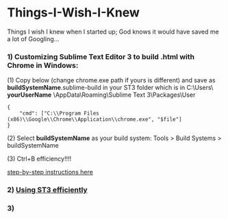 # Things-I-Wish-I-Knew
Things I wish I knew when I started up; God knows it would have saved me a lot of Googling...

### 1) Customizing Sublime Text Editor 3 to build .html with Chrome in Windows:
(1) Copy below (change chrome.exe path if yours is different) and save as **buildSystemName**.sublime-build in your ST3 folder which is in 
C:\Users\ __yourUserName__ \AppData\Roaming\Sublime Text 3\Packages\User
~~~~
{
	"cmd": ["C:\\Program Files (x86)\\Google\\Chrome\\Application\\chrome.exe", "$file"] 
}
~~~~
(2) Select **buildSystemName** as your build system: Tools > Build Systems > buildSystemName

(3) Ctrl+B efficiency!!!!

[step-by-step instructions here](http://www.c-sharpcorner.com/UploadFile/370e35/how-to-configure-sublime-text-to-open-html-file-in-chrome-on/)

### 2) [Using ST3 efficiently](https://www.youtube.com/watch?v=utLIfDpGKsY)

### 3) 
